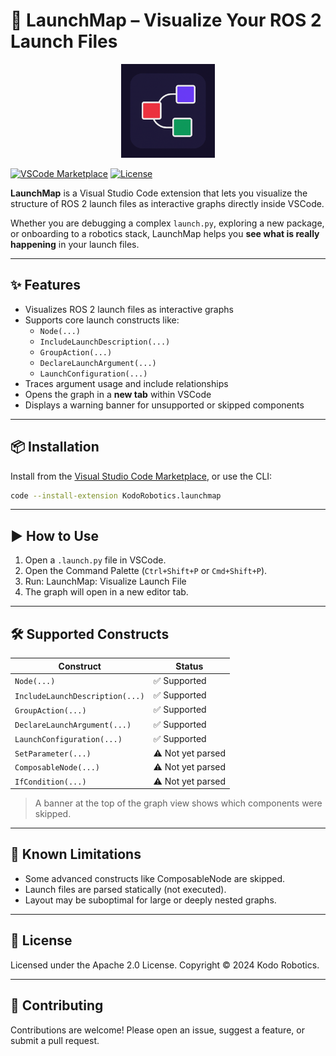 # 🚀 LaunchMap – Visualize Your ROS 2 Launch Files

<p align="center">
  <img src="assets/logo.png" width="150" alt="LaunchMap Logo">
</p>

[![VSCode Marketplace](https://img.shields.io/visual-studio-marketplace/v/KodoRobotics.launchmap?label=VSCode%20Marketplace)](https://marketplace.visualstudio.com/items?itemName=KodoRobotics.launchmap)
[![License](https://img.shields.io/github/license/Kodo-Robotics/launchmap?color=blue)](./LICENSE)

**LaunchMap** is a Visual Studio Code extension that lets you visualize the structure of ROS 2 launch files as interactive graphs directly inside VSCode.

Whether you are debugging a complex `launch.py`, exploring a new package, or onboarding to a robotics stack, LaunchMap helps you **see what is really happening** in your launch files.

---

## ✨ Features

- Visualizes ROS 2 launch files as interactive graphs
- Supports core launch constructs like:
  - `Node(...)`
  - `IncludeLaunchDescription(...)`
  - `GroupAction(...)`
  - `DeclareLaunchArgument(...)`
  - `LaunchConfiguration(...)`
- Traces argument usage and include relationships
- Opens the graph in a **new tab** within VSCode
- Displays a warning banner for unsupported or skipped components

---

## 📦 Installation

Install from the [Visual Studio Code Marketplace](https://marketplace.visualstudio.com/items?itemName=KodoRobotics.launchmap), or use the CLI:

```bash
code --install-extension KodoRobotics.launchmap
```

---

## ▶️ How to Use
1. Open a `.launch.py` file in VSCode.
2. Open the Command Palette (`Ctrl+Shift+P` or `Cmd+Shift+P`).
3. Run: LaunchMap: Visualize Launch File
4. The graph will open in a new editor tab.

---

## 🛠 Supported Constructs

| Construct                    | Status             |
|-----------------------------|--------------------|
| `Node(...)`                 | ✅ Supported        |
| `IncludeLaunchDescription(...)` | ✅ Supported    |
| `GroupAction(...)`          | ✅ Supported        |
| `DeclareLaunchArgument(...)`| ✅ Supported        |
| `LaunchConfiguration(...)`  | ✅ Supported        |
| `SetParameter(...)`         | ⚠️ Not yet parsed   |
| `ComposableNode(...)`       | ⚠️ Not yet parsed   |
| `IfCondition(...)`          | ⚠️ Not yet parsed  |

> A banner at the top of the graph view shows which components were skipped.

---

## 🐛 Known Limitations

- Some advanced constructs like ComposableNode are skipped.
- Launch files are parsed statically (not executed).
- Layout may be suboptimal for large or deeply nested graphs.

---

## 📜 License

Licensed under the Apache 2.0 License.
Copyright © 2024 Kodo Robotics.

---

## 🤝 Contributing

Contributions are welcome!
Please open an issue, suggest a feature, or submit a pull request.